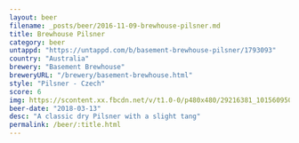 ```yaml
---
layout: beer
filename: _posts/beer/2016-11-09-brewhouse-pilsner.md
title: Brewhouse Pilsner
category: beer
untappd: "https://untappd.com/b/basement-brewhouse-pilsner/1793093"
country: "Australia"
brewery: "Basement Brewhouse"
breweryURL: "/brewery/basement-brewhouse.html"
style: "Pilsner - Czech"
score: 6
img: https://scontent.xx.fbcdn.net/v/t1.0-0/p480x480/29216381_10156095061333745_7846050199112777728_n.jpg?_nc_cat=106&_nc_ht=scontent.xx&oh=e832c0eab5748fd815ee039d93956465&oe=5C460868
beer-date: "2018-03-13"
desc: "A classic dry Pilsner with a slight tang"
permalink: /beer/:title.html
---
```

